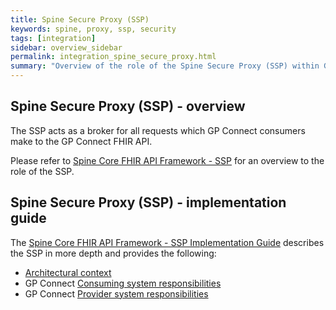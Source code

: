 ```yaml
---
title: Spine Secure Proxy (SSP)
keywords: spine, proxy, ssp, security
tags: [integration]
sidebar: overview_sidebar
permalink: integration_spine_secure_proxy.html
summary: "Overview of the role of the Spine Secure Proxy (SSP) within GP Connect"
---
```


## Spine Secure Proxy (SSP) - overview ##

The SSP acts as a broker for all requests which GP Connect consumers make to the GP Connect FHIR API.

Please refer to [Spine Core FHIR API Framework - SSP](https://developer.nhs.uk/apis/spine-core-1-0/ssp_overview.html) for an overview to the role of the SSP.

## Spine Secure Proxy (SSP) - implementation guide ##

The [Spine Core FHIR API Framework - SSP Implementation Guide](https://developer.nhs.uk/apis/spine-core-1-0/ssp_implementation_guide.html) describes the SSP in more depth and provides the following:

- [Architectural context](https://developer.nhs.uk/apis/spine-core-1-0/ssp_implementation_guide.html#system-architecture)
- GP Connect [Consuming system responsibilities](https://developer.nhs.uk/apis/spine-core-1-0/ssp_implementation_guide.html#consumer)
- GP Connect [Provider system responsibilities](https://developer.nhs.uk/apis/spine-core-1-0/ssp_implementation_guide.html#provider)

